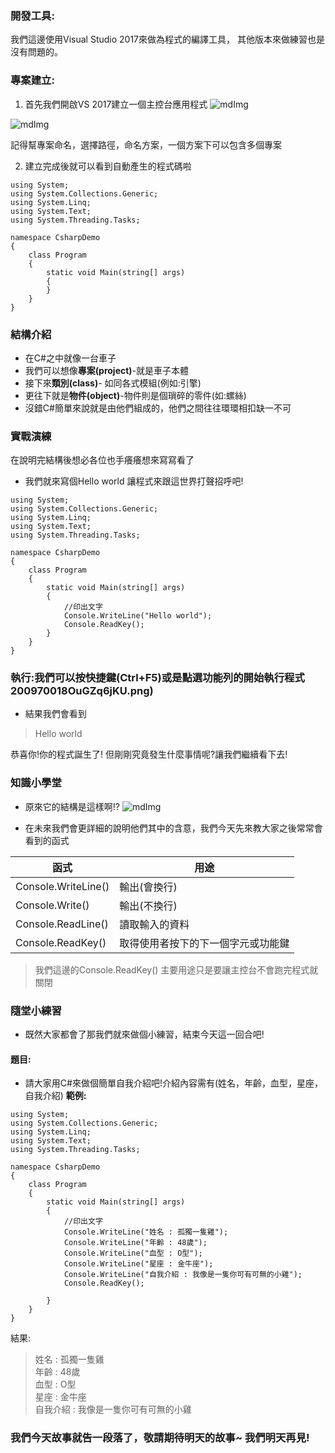 ### 開發工具:
我們這邊使用Visual Studio 2017來做為程式的編譯工具，
其他版本來做練習也是沒有問題的。

### 專案建立:
1. 首先我們開啟VS 2017建立一個主控台應用程式
![mdImg](https://ithelp.ithome.com.tw/upload/images/20210903/20097001Kr0msktqBx.png)

![mdImg](https://ithelp.ithome.com.tw/upload/images/20210903/2009700106rLE7iJkk.png)

記得幫專案命名，選擇路徑，命名方案，一個方案下可以包含多個專案

2. 建立完成後就可以看到自動產生的程式碼啦
```
using System;
using System.Collections.Generic;
using System.Linq;
using System.Text;
using System.Threading.Tasks;

namespace CsharpDemo
{
    class Program
    {
        static void Main(string[] args)
        {
        }
    }
}
```

### 結構介紹
* 在C#之中就像一台車子
* 我們可以想像**專案(project)**-就是車子本體
* 接下來**類別(class)**- 如同各式模組(例如:引擎)
* 更往下就是**物件(object)**-物件則是個瑣碎的零件(如:螺絲)
* 沒錯C#簡單來說就是由他們組成的，他們之間往往環環相扣缺一不可

### 實戰演練
在說明完結構後想必各位也手癢癢想來寫寫看了
* 我們就來寫個Hello world 讓程式來跟這世界打聲招呼吧!
```
using System;
using System.Collections.Generic;
using System.Linq;
using System.Text;
using System.Threading.Tasks;

namespace CsharpDemo
{
    class Program
    {
        static void Main(string[] args)
        {
            //印出文字
            Console.WriteLine("Hello world");
            Console.ReadKey();
        }
    }
}
```
### 執行:我們可以按快捷鍵(Ctrl+F5)或是點選功能列的開始執行程式200970018OuGZq6jKU.png)
* 結果我們會看到
>Hello world

恭喜你!你的程式誕生了!
但剛剛究竟發生什麼事情呢?讓我們繼續看下去!

### 知識小學堂
* 原來它的結構是這樣啊!?
![mdImg](https://ithelp.ithome.com.tw/upload/images/20210903/20097001rsm3GQhopw.png)

* 在未來我們會更詳細的說明他們其中的含意，我們今天先來教大家之後常常會看到的函式

|     函式            | 用途|
| - | - |
|Console.WriteLine() | 輸出(會換行)|
|Console.Write()     | 輸出(不換行)|
|Console.ReadLine()  | 讀取輸入的資料|
|Console.ReadKey()   | 取得使用者按下的下一個字元或功能鍵|


>我們這邊的Console.ReadKey() 主要用途只是要讓主控台不會跑完程式就關閉

### 隨堂小練習
*  既然大家都會了那我們就來做個小練習，結束今天這一回合吧!
#### 題目:
* 請大家用C#來做個簡單自我介紹吧!介紹內容需有(姓名，年齡，血型，星座，自我介紹)
**範例:**
```
using System;
using System.Collections.Generic;
using System.Linq;
using System.Text;
using System.Threading.Tasks;

namespace CsharpDemo
{
    class Program
    {
        static void Main(string[] args)
        {
            //印出文字
            Console.WriteLine("姓名 : 孤獨一隻雞");
            Console.WriteLine("年齡 : 48歲");
            Console.WriteLine("血型 : O型");
            Console.WriteLine("星座 : 金牛座");
            Console.WriteLine("自我介紹 : 我像是一隻你可有可無的小雞");
            Console.ReadKey();
            
        }
    }
}
```

結果:
>姓名 : 孤獨一隻雞\
>年齡 : 48歲\
>血型 : O型\
>星座 : 金牛座\
>自我介紹 : 我像是一隻你可有可無的小雞

### 我們今天故事就告一段落了，敬請期待明天的故事~ 我們明天再見!